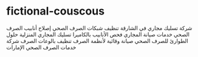 # fictional-couscous
شركة تسليك مجاري في الشارقة تنظيف شبكات الصرف الصحي إصلاح أنابيب الصرف الصحي خدمات صيانة المجاري فحص الأنابيب بالكاميرا تسليك المجاري المنزلية حلول الطوارئ للصرف الصحي صيانة وقائية لأنظمة الصرف تنظيف بالوعات الصرف شركة خدمات الصرف الصحي الإمارات
